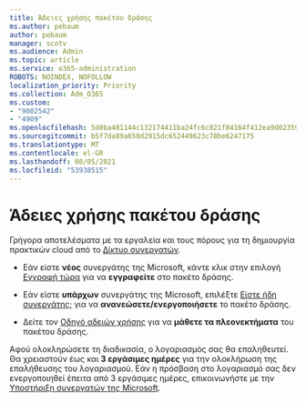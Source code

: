 ```yaml
---
title: Άδειες χρήσης πακέτου δράσης
ms.author: pebaum
author: pebaum
manager: scotv
ms.audience: Admin
ms.topic: article
ms.service: o365-administration
ROBOTS: NOINDEX, NOFOLLOW
localization_priority: Priority
ms.collection: Adm_O365
ms.custom:
- "9002542"
- "4909"
ms.openlocfilehash: 5d0ba481144c132174411ba24fc6c821f84164f412ea9d02359e520e33187862
ms.sourcegitcommit: b5f7da89a650d2915dc652449623c78be6247175
ms.translationtype: MT
ms.contentlocale: el-GR
ms.lasthandoff: 08/05/2021
ms.locfileid: "53938515"
---
```

# <a name="action-pack-licenses"></a>Άδειες χρήσης πακέτου δράσης

Γρήγορα αποτελέσματα με τα εργαλεία και τους πόρους για τη δημιουργία πρακτικών cloud από το [Δίκτυο συνεργατών](https://aka.ms/MPNActionPack).

- Εάν είστε **νέος** συνεργάτης της Microsoft, κάντε κλικ στην επιλογή [Εγγραφή τώρα](https://aka.ms/MPNActionPackNew) για να **εγγραφείτε** στο πακέτο δράσης.

- Εάν είστε **υπάρχων** συνεργάτης της Microsoft, επιλέξτε [Είστε ήδη συνεργάτης;](https://aka.ms/MPNActionPackExisting) για να **ανανεώσετε/ενεργοποιήσετε** το πακέτο δράσης. 

- Δείτε τον [Οδηγό αδειών χρήσης](https://aka.ms/MPNActionPackGuide) για να **μάθετε τα πλεονεκτήματα** του πακέτου δράσης. 

Αφού ολοκληρώσετε τη διαδικασία, ο λογαριασμός σας θα επαληθευτεί. Θα χρειαστούν έως και **3 εργάσιμες ημέρες** για την ολοκλήρωση της επαλήθευσης του λογαριασμού. Εάν η πρόσβαση στο λογαριασμό σας δεν ενεργοποιηθεί έπειτα από 3 εργάσιμες ημέρες, επικοινωνήστε με την [Υποστήριξη συνεργατών της Microsoft](https://aka.ms/MPNActionPackSupport). 
